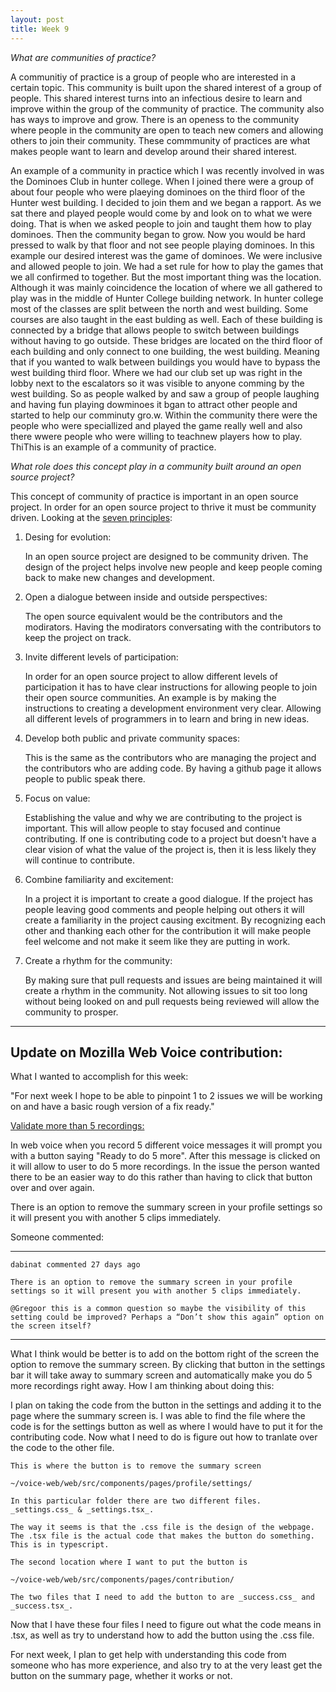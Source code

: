 ```yaml
---
layout: post
title: Week 9
---
```


_What are communities of practice?_

A communitiy of practice is a group of people who are interested in a certain topic. This community is built upon the shared interest of a group of people. This shared interest turns into an infectious desire to learn and improve within the group of the community of practice. The community also has ways to improve and grow. There is an openess to the community where people in the community are open to teach new comers and allowing others to join their community. These commmunity of practices are what makes people want to learn and develop around their shared interest.

An example of a community in practice which I was recently involved in was the Dominoes Club in hunter college. When I joined there were a group of about four people who were plaeying dominoes on the third floor of the Hunter west building. I decided to join them and we began a rapport. As we sat there and played people would come by and look on to what we were doing. That is when we asked people to join and taught them how to play dominoes. Then the community began to grow. Now you would be hard pressed to walk by that floor and not see people playing dominoes. In this example our desired interest was the game of dominoes. We were inclusive and allowed people to join. We had a set rule for how to play the games that we all confirmed to together. But the most important thing was the location. Although it was mainly coincidence the location of where we all gathered to play was in the middle of Hunter College building network. In hunter college most of the classes are split between the north and west building. Some courses are also taught in the east bulding as well. Each of these building is connected by a bridge that allows people to switch between buildings without having to go outside. These bridges are located on the third floor of each building and only connect to one building, the west building. Meaning that if you wanted to walk between buildings you would have to bypass the west building third floor. Where we had our club set up was right in the lobby next to the escalators so it was visible to anyone comming by the west building. So as people walked by and saw a group of people laughing and having fun playing dowminoes it bgan to attract other people and started to help our comminuty gro.w. Within the community there were the people who were speciallized and played the game really well and also there wwere people who were willing to teachnew players how to play. ThiThis is an example of a community of practice. 

_What role does this concept play in a community built around an open source project?_

This concept of community of practice is important in an open source project. In order for an open source project to thrive it must be community driven. Looking at the [seven principles](https://hbswk.hbs.edu/archive/cultivating-communities-of-practice-a-guide-to-managing-knowledge-seven-principles-for-cultivating-communities-of-practice):

1. Desing for evolution:
	
	In an open source project are designed to be community driven. The design of the project helps involve new people and keep people coming back to make new changes and development.

2. Open a dialogue between inside and outside perspectives:
	
	The open source equivalent would be the contributors and the modirators. Having the modirators conversating with the contributors to keep the project on track.

3. Invite different levels of participation:
	
	In order for an open source project to allow different levels of participation it has to have clear instructions for allowing people to join their open source communities. An example is by making the instructions to creating a development environment very clear. Allowing all different levels of programmers in to learn and bring in new ideas.

4. Develop both public and private community spaces:
	
	This is the same as the contributors who are managing the project and the contributors who are adding code. By having a github page it allows people to public speak there. 

5. Focus on value:
	
	Establishing the value and why we are contributing to the project is important. This will allow people to stay focused and continue contributing. If one is contributing code to a project but doesn't have a clear vision of what the value of the project is, then it is less likely they will continue to contribute.

6. Combine familiarity and excitement:
	
	In a project it is important to create a good dialogue. If the project has people leaving good comments and people helping out others it will create a familiarity in the project causing excitment. By recognizing each other and thanking each other for the contribution it will make people feel welcome and not make it seem like they are putting in work.

7. Create a rhythm for the community:

	By making sure that pull requests and issues are being maintained it will create a rhythm in the community. Not allowing issues to sit too long without being looked on and pull requests being reviewed will allow the community to prosper.

----------------------------

Update on Mozilla Web Voice contribution:
------

What I wanted to accomplish for this week:

"For next week I hope to be able to pinpoint 1 to 2 issues we will be working on and have a basic rough version of a fix ready."

[Validate more than 5 recordings:](https://github.com/mozilla/voice-web/issues/1869)

In web voice when you record 5 different voice messages it will prompt you with a button saying "Ready to do 5 more". After this message is clicked on it will allow to user to do 5 more recordings. In the issue the person wanted there to be an easier way to do this rather than having to click that button over and over again.

There is an option to remove the summary screen in your profile settings so it will present you with another 5 clips immediately. 

Someone commented: 

----------

	dabinat commented 27 days ago

	There is an option to remove the summary screen in your profile settings so it will present you with another 5 clips immediately.

	@Gregoor this is a common question so maybe the visibility of this setting could be improved? Perhaps a “Don’t show this again” option on the screen itself?

-----------

What I think would be better is to add on the bottom right of the screen the option to remove the summary screen. By clicking that button in the settings bar it will take away to summary screen and automatically make you do 5 more recordings right away. 
How I am thinking about doing this:

I plan on taking the code from the button in the settings and adding it to the page where the summary screen is. I was able to find the file where the code is for the settings button as well as where I would have to put it for the contributing code. Now what I need to do is figure out how to tranlate over the code to the other file. 

	
	This is where the button is to remove the summary screen

	~/voice-web/web/src/components/pages/profile/settings/

	In this particular folder there are two different files. _settings.css_ & _settings.tsx_.

	The way it seems is that the .css file is the design of the webpage.
	The .tsx file is the actual code that makes the button do something. 
	This is in typescript.

	The second location where I want to put the button is

	~/voice-web/web/src/components/pages/contribution/

	The two files that I need to add the button to are _success.css_ and _success.tsx_.

Now that I have these four files I need to figure out what the code means in .tsx, as well as try to understand how to add the button using the .css file.

For next week, I plan to get help with understanding this code from someone who has more experience, and also try to at the very least get the button on the summary page, whether it works or not.






